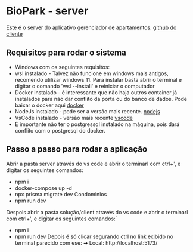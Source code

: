 # BioPark - server

Este é o server do aplicativo gerenciador de apartamentos.
[github do cliente ](https://github.com/SamuraiSamuka/Apartamentos)

## Requisitos para rodar o sistema

* Windows com os seguintes requisitos:
 * wsl instalado - Talvez não funcione em windows mais antigos, recomendo utilizar windows 11. Para instalar basta abrir o terminal e digitar o comando 'wsl --install' e reiniciar o computador
* Docker instalado - é interessante que não haja outros container já instalados  para não dar conflito da porta ou do banco de dados.
Pode baixar o docker aqui [docker](https://docs.docker.com/desktop/install/windows-install/)
* NodeJs instalado - pode ser a versão mais recente. [nodejs](https://nodejs.org/en/download/)
* VsCode instalado - versão mais recente [vscode](https://code.visualstudio.com/download)
* É importante não ter o postgressql instalado na máquina, pois dará conflito com o postgresql do docker.


## Passo a passo para rodar a aplicação

Abrir a pasta server através do vs code e abrir o terminarl com ctrl+', e digitar os seguintes comandos:
* npm i
* docker-compose up -d
* npx prisma migrate dev Condominios
* npm run dev

Despois abrir a pasta solução/client através do vs code e abrir o terminarl com ctrl+', e digitar os seguintes comandos:´
* npm i
* npm run dev
Depois é só clicar segurando ctrl no link exibido no terminal parecido com ese: ➜  Local:   http://localhost:5173/

